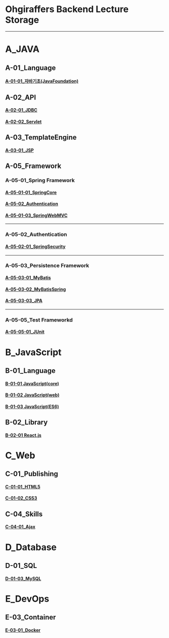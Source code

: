 # Ohgiraffers Backend Lecture Storage

---
# A_JAVA
## A-01_Language
#### [A-01-01_자바기초(JavaFoundation)](https://github.com/OhGiraffers/A-01-01_JavaFoundation)
## A-02_API
#### [A-02-01_JDBC](https://github.com/OhGiraffers/A-02-01_JDBC.git)
#### [A-02-02_Servlet](https://github.com/OhGiraffers/A-02-02_Servlet.git)
## A-03_TemplateEngine
#### [A-03-01_JSP](https://github.com/OhGiraffers/A-03-01_JSP.git)
## A-05_Framework
### A-05-01_Spring Framework
#### [A-05-01-01_SpringCore](https://github.com/OhGiraffers/A-05-01-01_Spring-Core)
#### [A-05-02_Authentication](https://github.com/OhGiraffers/A-05-02_Authentication.git)
#### [A-05-01-03_SpringWebMVC](https://github.com/OhGiraffers/A-05-01-03-Spring-WebMVC)
---
### A-05-02_Authentication
#### [A-05-02-01_SpringSecurity](https://github.com/OhGiraffers/A-05-02-01_Spring-Security.git)
---
### A-05-03_Persistence Framework
#### [A-05-03-01_MyBatis](https://github.com/OhGiraffers/A-05-03-01_MyBatis.git)
#### [A-05-03-02_MyBatisSpring](https://github.com/OhGiraffers/A-05-03-02_MyBatisSpring.git)

#### [A-05-03-03_JPA](https://github.com/OhGiraffers/A-05-03-03_JPA.git)
---
### A-05-05_Test Frameworkd
#### [A-05-05-01_JUnit](https://github.com/OhGiraffers/A-05-05-01_JUnit)

# B_JavaScript
## B-01_Language
#### [B-01-01 JavaScript(core)](https://github.com/OhGiraffers/B-01-01_JavaScript_core)
#### [B-01-02 JavaScript(web)](https://github.com/OhGiraffers/B-01-02_JavaScript_web)
#### [B-01-03 JavaScript(ES6)](https://github.com/OhGiraffers/B-01-03_JavaScript_ES6)
## B-02_Library
#### [B-02-01 React.js](https://github.com/OhGiraffers/B-02-01_React.js.git)

# C_Web
## C-01_Publishing
#### [C-01-01_HTML5](https://github.com/OhGiraffers/C-01-01_HTML5)
#### [C-01-02_CSS3](https://github.com/OhGiraffers/C-01-02_CSS3)
## C-04_Skills
#### [C-04-01_Ajax](https://github.com/OhGiraffers/C-04-01_Ajax)

# D_Database
## D-01_SQL
#### [D-01-03_MySQL](https://github.com/OhGiraffers/D-01-03_MySQL)

# E_DevOps
## E-03_Container
#### [E-03-01_Docker](https://github.com/OhGiraffers/E-03-01_Docker)
